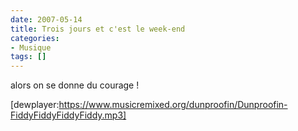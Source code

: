 ```yaml
---
date: 2007-05-14
title: Trois jours et c'est le week-end
categories:
- Musique
tags: []
---
```

alors on se donne du courage !

[dewplayer:https://www.musicremixed.org/dunproofin/Dunproofin-FiddyFiddyFiddyFiddy.mp3]
